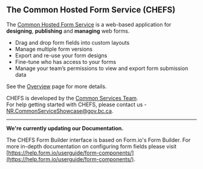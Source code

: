 ## The Common Hosted Form Service (CHEFS)

The [Common Hosted Form Service](https://github.com/bcgov/common-hosted-form-service) is a web-based application for **designing**, **publishing** and **managing** web forms. 

- Drag and drop form fields into custom layouts
- Manage multiple form versions
- Export and re-use your form designs
- Fine-tune who has access to your forms
- Manage your team’s permissions to view and export form submission data

See the [Overview](Overview) page for more details.

CHEFS is developed by the [Common Services Team](https://bcgov.github.io/common-service-showcase/).<br />
For help getting started with CHEFS, please contact us - NR.CommonServiceShowcase@gov.bc.ca.


***

**We're currently updating our Documentation.**

The CHEFS Form Builder interface is based on Form.io's Form Builder.
For more in-depth documentation on configuring form fields please visit [https://help.form.io/userguide/form-components/](https://help.form.io/userguide/form-components/).

